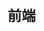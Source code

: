 # 前端

<detail tab="frontEnd" :menu="['JavaScript', 'React', 'Vue', 'HTML', 'CSS', '基础知识', '网络协议', 'Git']"/>